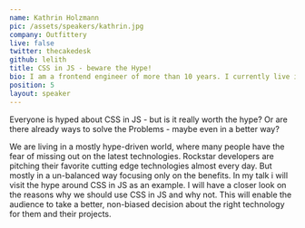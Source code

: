 ```yaml
---
name: Kathrin Holzmann
pic: /assets/speakers/kathrin.jpg
company: Outfittery
live: false
twitter: thecakedesk
github: lelith
title: CSS in JS - beware the Hype!
bio: I am a frontend engineer of more than 10 years. I currently live in Berlin where I am also a Mentor for female students. I always want to share my passion about frontend with everyone.
position: 5
layout: speaker
---
```


Everyone is hyped about CSS in JS - but is it really worth the hype? Or are there already ways to solve the Problems - maybe even in a better way?

We are living in a mostly hype-driven world, where many people have the fear of missing out on the latest technologies. Rockstar developers are pitching their favorite cutting edge technologies almost every day. But mostly in a un-balanced way focusing only on the benefits. In my talk i will visit the hype around CSS in JS as an example. I will have a closer look on the reasons why we should use CSS in JS and why not. This will enable the audience to take a better, non-biased decision about the right technology for them and their projects.
